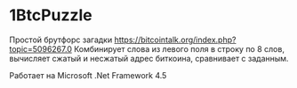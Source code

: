 # 1BtcPuzzle
Простой брутфорс загадки https://bitcointalk.org/index.php?topic=5096267.0 Комбинирует слова из левого поля в строку по 8 слов, вычисляет сжатый и несжатый адрес биткоина, сравнивает с заданным.

Работает на Microsoft .Net Framework 4.5
